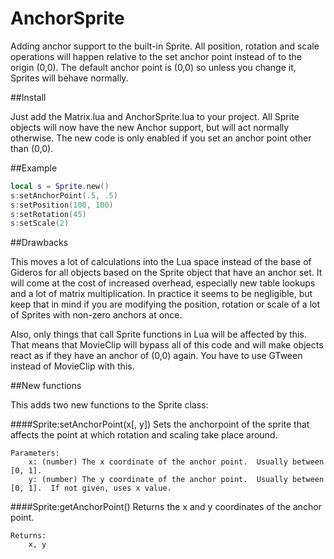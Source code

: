 AnchorSprite
============

Adding anchor support to the built-in Sprite.  All position, rotation and scale operations will happen relative to the set anchor point instead of to the origin (0,0).  The default anchor point is (0,0) so unless you change it, Sprites will behave normally.

##Install

Just add the Matrix.lua and AnchorSprite.lua to your project.  All Sprite objects will now have the new Anchor support, but will act normally otherwise.  The new code is only enabled if you set an anchor point other than (0,0).

##Example

```lua
local s = Sprite.new()
s:setAnchorPoint(.5, .5)
s:setPosition(100, 100)
s:setRotation(45)
s:setScale(2)
```

##Drawbacks

This moves a lot of calculations into the Lua space instead of the base of Gideros for all objects based on the Sprite object that have an anchor set. It will come at the cost of increased overhead, especially new table lookups and a lot of matrix multiplication.  In practice it seems to be negligible, but keep that in mind if you are modifying the position, rotation or scale of a lot of Sprites with non-zero anchors at once.

Also, only things that call Sprite functions in Lua will be affected by this.  That means that MovieClip will bypass all of this code and will make objects react as if they have an anchor of (0,0) again.  You have to use GTween instead of MovieClip with this.

##New functions

This adds two new functions to the Sprite class:

####Sprite:setAnchorPoint(x[, y])
	Sets the anchorpoint of the sprite that affects the point at which rotation and scaling take place around.

	Parameters:
		x: (number) The x coordinate of the anchor point.  Usually between [0, 1].
		y: (number) The y coordinate of the anchor point.  Usually between [0, 1].  If not given, uses x value.

####Sprite:getAnchorPoint()
	Returns the x and y coordinates of the anchor point.

	Returns:
		x, y

